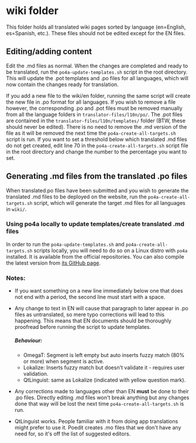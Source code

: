 # wiki folder

This folder holds all translated wiki pages sorted by language (en=English, es=Spanish, etc.). These files should not be edited except for the EN files.

## Editing/adding content

Edit the .md files as normal. When the changes are completed and ready to be translated, run the `po4a-update-templates.sh` script in the root directory. This will update the .pot templates and .po files for all languages, which will now contain the changes ready for translation.

If you add a new file to the wiki/en folder, running the same script will create the new file in .po format for all languages. If you wish to remove a file however, the corresponding .po and .pot files must be removed manually from all the language folders in `translator-files/l10n/po/`. The .pot files are contained in the `translator-files/l10n/templates/` folder (BTW, these should never be edited). There is no need to remove the .md version of the file as it will be removed the next time the `po4a-create-all-targets.sh` script is run. If you want to set a threshold below which translated .md files do not get created, edit line 70 in the `po4a-create-all-targets.sh` script file in the root directory and change the number to the percentage you want to set.

## Generating .md files from the translated .po files

When translated.po files have been submitted and you wish to generate the translated .md files to be deployed on the website, run the `po4a-create-all-targets.sh` script, which will generate the target .md files for all languages in `wiki/`.

### Using po4a locally to update templates/create translated .md files

In order to run the `po4a-update-templates.sh` and `po4a-create-all-targets.sh` scripts locally, you will need to do so on a Linux distro with `po4a` installed. It is available from the official repositories. You can also compile the latest version from [its GitHub page](https://github.com/mquinson/po4a).

### Notes:

- If you want something on a new line immediately below one that does not end with a period, the second line must start with a space.
- Any change to text in EN will cause that paragraph to later appear in .po files as untranslated, so mere typo corrections will lead to this happening. This means that EN documents should be thoroughly proofread before running the script to update templates.

    ##### Behaviour:
    - OmegaT: Segment is left empty but auto inserts fuzzy match (80% or more) when segment is active.
    - Lokalize: Inserts fuzzy match but doesn't validate it - requires user validation.
    - QtLinguist: same as Lokalize (indicated with yellow question mark).

- Any corrections made to languages other than EN **must** be done to their .po files. Directly editing .md files won't break anything but any changes done that way will be lost the next time `po4a-create-all-targets.sh` is run.
- QtLinguist works. People familiar with it from doing app translations might prefer to use it. Poedit creates .mo files that we don't have any need for, so it's off the list of suggested editors.
